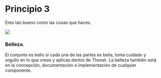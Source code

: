 # Principio 3

Eres tan bueno como las cosas que haces.

<div class="center">


<div class="">
  <img src="http://thonet.realized.es/doc/img/brand/principles/belleza.png"/>
</div>

<h3 class="big-title">Belleza.</h3>

<p class="center-description">

El conjunto es bello si cada una de las partes es bella, toma cuidado y orgullo en lo que creas y aplicas dentro de Thonet. La belleza también está en la concepción, documentación e implementación de cualquier componente.

</p>

</div>
